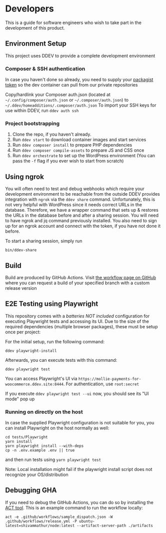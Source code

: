 # Developers
This is a guide for software engineers who wish to take part in the development of this product.

## Environment Setup
This project uses DDEV to provide a complete development environment

### Composer & SSH authentication
In case you haven't done so already, you need to supply your [packagist token](https://packagist.com/orgs/inpsyde) so the dev container can pull from our private repositories

Copy/hardlink your Composer auth.json (located at `~/.config/composer/auth.json` or `~/.composer/auth.json`) to `~/.ddev/homeadditions/.composer/auth.json`
To import your SSH keys for use within DDEV, run `ddev auth ssh`

### Project bootstrapping

1. Clone the repo, if you haven't already.
2. Run `ddev start` to download container images and start services
3. Run `ddev composer install` to prepare PHP dependencies
4. Run `ddev composer compile-assets` to prepare JS and CSS once
5. Run `ddev orchestrate` to set up the WordPress environment (You can pass the `-f` flag if you ever wish to start from scratch)

## Using ngrok
You will often need to test and debug webhooks which require your development environment to be reachable from the outside
DDEV provides integration with `ngrok` via the `ddev share` command. Unfortunately, this is not very helpful with WordPress
since it needs correct URLs in the database.
Therefore, we have a wrapper command that sets up & restores the URLs in the database before and after a sharing session.
You will need to have ngrok and jq command previously installed. You also need to sign up for an ngrok account and connect with the token, if you have not done it before. 

To start a sharing session, simply run 
```shell
bin/ddev-share
```

## Build
Build are produced by GitHub Actions. Visit [the workflow page on GitHub](https://github.com/mollie/WooCommerce/actions/workflows/release.yml)
where you can request a build of your specified branch with a custom release version

## E2E Testing using Playwright

This repository comes with a *batteries NOT included* configuration for executing Playwright tests and accessing its UI.
Due to the size of the required dependencies (multiple browser packages), these must be setup once per project:

For the initial setup, run the following command:

```shell
ddev playwright-install
```

Afterwards, you can execute tests with this command:

```shell
ddev playwright test
```

You can access Playwright's UI via `https://mollie-payments-for-woocommerce.ddev.site:8444`.
For authentication, use `root:secret`

If you execute `ddev playwright test --ui` now, you should see its "UI mode" pop up

### Running on directly on the host

In case the supplied Playwright configuration is not suitable for you, you can install Playwright on the host normally as well:

```shell
cd tests/Playwright
yarn install
yarn playwright install --with-deps
cp -n .env.example .env || true
```

and then run tests using `yarn playwright test`

Note: Local installation might fail if the playwright install script does not recognize your OS/distribution

## Debugging GHA

If you need to debug the GitHub Actions, you can do so by installing the [ACT tool](https://github.com/nektos/act). This is an example command to run the workflow locally:

```shell
act -e .github/workflows/sample_dispatch.json -W .github/workflows/release.yml -P ubuntu-latest=shivammathur/node:latest --artifact-server-path ./artifacts

```
